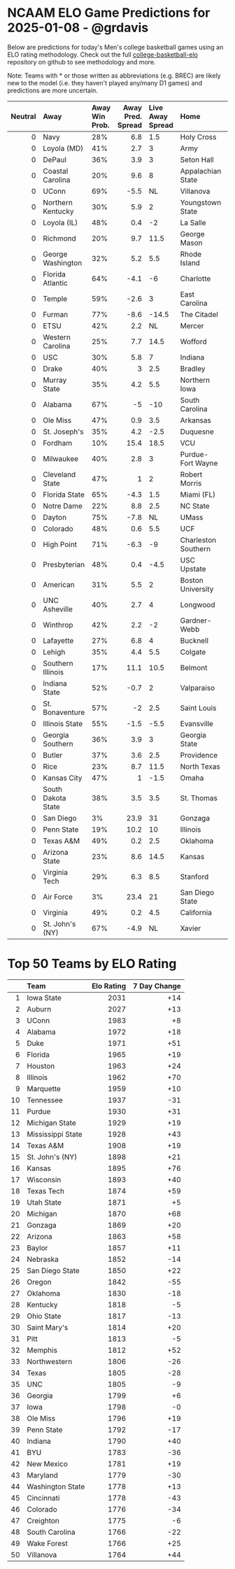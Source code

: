 # NCAAM ELO Game Predictions for 2025-01-08 - @grdavis
Below are predictions for today's Men's college basketball games using an ELO rating methodology. Check out the full [college-basketball-elo](https://github.com/grdavis/college-basketball-elo) repository on github to see methodology and more.

Note: Teams with * or those written as abbreviations (e.g. BREC) are likely new to the model (i.e. they haven't played any/many D1 games) and predictions are more uncertain.

|   Neutral | Away               | Away Win Prob.   |   Away Pred. Spread | Live Away Spread   | Home                | Home Win Prob.   |   Home Pred. Spread |
|----------:|:-------------------|:-----------------|--------------------:|:-------------------|:--------------------|:-----------------|--------------------:|
|         0 | Navy               | 28%              |                 6.8 | 1.5                | Holy Cross          | 72%              |                -6.8 |
|         0 | Loyola (MD)        | 41%              |                 2.7 | 3                  | Army                | 59%              |                -2.7 |
|         0 | DePaul             | 36%              |                 3.9 | 3                  | Seton Hall          | 64%              |                -3.9 |
|         0 | Coastal Carolina   | 20%              |                 9.6 | 8                  | Appalachian State   | 80%              |                -9.6 |
|         0 | UConn              | 69%              |                -5.5 | NL                 | Villanova           | 31%              |                 5.5 |
|         0 | Northern Kentucky  | 30%              |                 5.9 | 2                  | Youngstown State    | 70%              |                -5.9 |
|         0 | Loyola (IL)        | 48%              |                 0.4 | -2                 | La Salle            | 52%              |                -0.4 |
|         0 | Richmond           | 20%              |                 9.7 | 11.5               | George Mason        | 80%              |                -9.7 |
|         0 | George Washington  | 32%              |                 5.2 | 5.5                | Rhode Island        | 68%              |                -5.2 |
|         0 | Florida Atlantic   | 64%              |                -4.1 | -6                 | Charlotte           | 36%              |                 4.1 |
|         0 | Temple             | 59%              |                -2.6 | 3                  | East Carolina       | 41%              |                 2.6 |
|         0 | Furman             | 77%              |                -8.6 | -14.5              | The Citadel         | 23%              |                 8.6 |
|         0 | ETSU               | 42%              |                 2.2 | NL                 | Mercer              | 58%              |                -2.2 |
|         0 | Western Carolina   | 25%              |                 7.7 | 14.5               | Wofford             | 75%              |                -7.7 |
|         0 | USC                | 30%              |                 5.8 | 7                  | Indiana             | 70%              |                -5.8 |
|         0 | Drake              | 40%              |                 3   | 2.5                | Bradley             | 60%              |                -3   |
|         0 | Murray State       | 35%              |                 4.2 | 5.5                | Northern Iowa       | 65%              |                -4.2 |
|         0 | Alabama            | 67%              |                -5   | -10                | South Carolina      | 33%              |                 5   |
|         0 | Ole Miss           | 47%              |                 0.9 | 3.5                | Arkansas            | 53%              |                -0.9 |
|         0 | St. Joseph's       | 35%              |                 4.2 | -2.5               | Duquesne            | 65%              |                -4.2 |
|         0 | Fordham            | 10%              |                15.4 | 18.5               | VCU                 | 90%              |               -15.4 |
|         0 | Milwaukee          | 40%              |                 2.8 | 3                  | Purdue-Fort Wayne   | 60%              |                -2.8 |
|         0 | Cleveland State    | 47%              |                 1   | 2                  | Robert Morris       | 53%              |                -1   |
|         0 | Florida State      | 65%              |                -4.3 | 1.5                | Miami (FL)          | 35%              |                 4.3 |
|         0 | Notre Dame         | 22%              |                 8.8 | 2.5                | NC State            | 78%              |                -8.8 |
|         0 | Dayton             | 75%              |                -7.8 | NL                 | UMass               | 25%              |                 7.8 |
|         0 | Colorado           | 48%              |                 0.6 | 5.5                | UCF                 | 52%              |                -0.6 |
|         0 | High Point         | 71%              |                -6.3 | -9                 | Charleston Southern | 29%              |                 6.3 |
|         0 | Presbyterian       | 48%              |                 0.4 | -4.5               | USC Upstate         | 52%              |                -0.4 |
|         0 | American           | 31%              |                 5.5 | 2                  | Boston University   | 69%              |                -5.5 |
|         0 | UNC Asheville      | 40%              |                 2.7 | 4                  | Longwood            | 60%              |                -2.7 |
|         0 | Winthrop           | 42%              |                 2.2 | -2                 | Gardner-Webb        | 58%              |                -2.2 |
|         0 | Lafayette          | 27%              |                 6.8 | 4                  | Bucknell            | 73%              |                -6.8 |
|         0 | Lehigh             | 35%              |                 4.4 | 5.5                | Colgate             | 65%              |                -4.4 |
|         0 | Southern Illinois  | 17%              |                11.1 | 10.5               | Belmont             | 83%              |               -11.1 |
|         0 | Indiana State      | 52%              |                -0.7 | 2                  | Valparaiso          | 48%              |                 0.7 |
|         0 | St. Bonaventure    | 57%              |                -2   | 2.5                | Saint Louis         | 43%              |                 2   |
|         0 | Illinois State     | 55%              |                -1.5 | -5.5               | Evansville          | 45%              |                 1.5 |
|         0 | Georgia Southern   | 36%              |                 3.9 | 3                  | Georgia State       | 64%              |                -3.9 |
|         0 | Butler             | 37%              |                 3.6 | 2.5                | Providence          | 63%              |                -3.6 |
|         0 | Rice               | 23%              |                 8.7 | 11.5               | North Texas         | 77%              |                -8.7 |
|         0 | Kansas City        | 47%              |                 1   | -1.5               | Omaha               | 53%              |                -1   |
|         0 | South Dakota State | 38%              |                 3.5 | 3.5                | St. Thomas          | 62%              |                -3.5 |
|         0 | San Diego          | 3%               |                23.9 | 31                 | Gonzaga             | 97%              |               -23.9 |
|         0 | Penn State         | 19%              |                10.2 | 10                 | Illinois            | 81%              |               -10.2 |
|         0 | Texas A&M          | 49%              |                 0.2 | 2.5                | Oklahoma            | 51%              |                -0.2 |
|         0 | Arizona State      | 23%              |                 8.6 | 14.5               | Kansas              | 77%              |                -8.6 |
|         0 | Virginia Tech      | 29%              |                 6.3 | 8.5                | Stanford            | 71%              |                -6.3 |
|         0 | Air Force          | 3%               |                23.4 | 21                 | San Diego State     | 97%              |               -23.4 |
|         0 | Virginia           | 49%              |                 0.2 | 4.5                | California          | 51%              |                -0.2 |
|         0 | St. John's (NY)    | 67%              |                -4.9 | NL                 | Xavier              | 33%              |                 4.9 |

# Top 50 Teams by ELO Rating
|    | Team              |   Elo Rating |   7 Day Change |
|---:|:------------------|-------------:|---------------:|
|  1 | Iowa State        |         2031 |            +14 |
|  2 | Auburn            |         2027 |            +13 |
|  3 | UConn             |         1983 |             +8 |
|  4 | Alabama           |         1972 |            +18 |
|  5 | Duke              |         1971 |            +51 |
|  6 | Florida           |         1965 |            +19 |
|  7 | Houston           |         1963 |            +24 |
|  8 | Illinois          |         1962 |            +70 |
|  9 | Marquette         |         1959 |            +10 |
| 10 | Tennessee         |         1937 |            -31 |
| 11 | Purdue            |         1930 |            +31 |
| 12 | Michigan State    |         1929 |            +19 |
| 13 | Mississippi State |         1928 |            +43 |
| 14 | Texas A&M         |         1908 |            +19 |
| 15 | St. John's (NY)   |         1898 |            +21 |
| 16 | Kansas            |         1895 |            +76 |
| 17 | Wisconsin         |         1893 |            +40 |
| 18 | Texas Tech        |         1874 |            +59 |
| 19 | Utah State        |         1871 |             +5 |
| 20 | Michigan          |         1870 |            +68 |
| 21 | Gonzaga           |         1869 |            +20 |
| 22 | Arizona           |         1863 |            +58 |
| 23 | Baylor            |         1857 |            +11 |
| 24 | Nebraska          |         1852 |            -14 |
| 25 | San Diego State   |         1850 |            +22 |
| 26 | Oregon            |         1842 |            -55 |
| 27 | Oklahoma          |         1830 |            -18 |
| 28 | Kentucky          |         1818 |             -5 |
| 29 | Ohio State        |         1817 |            -13 |
| 30 | Saint Mary's      |         1814 |            +20 |
| 31 | Pitt              |         1813 |             -5 |
| 32 | Memphis           |         1812 |            +52 |
| 33 | Northwestern      |         1806 |            -26 |
| 34 | Texas             |         1805 |            -28 |
| 35 | UNC               |         1805 |             -9 |
| 36 | Georgia           |         1799 |             +6 |
| 37 | Iowa              |         1798 |             -0 |
| 38 | Ole Miss          |         1796 |            +19 |
| 39 | Penn State        |         1792 |            -17 |
| 40 | Indiana           |         1790 |            +40 |
| 41 | BYU               |         1783 |            -36 |
| 42 | New Mexico        |         1781 |            +19 |
| 43 | Maryland          |         1779 |            -30 |
| 44 | Washington State  |         1778 |            +13 |
| 45 | Cincinnati        |         1778 |            -43 |
| 46 | Colorado          |         1776 |            -34 |
| 47 | Creighton         |         1775 |             -6 |
| 48 | South Carolina    |         1766 |            -22 |
| 49 | Wake Forest       |         1766 |            +25 |
| 50 | Villanova         |         1764 |            +44 |